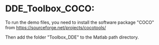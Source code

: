 # DDE_Toolbox_COCO: 
To run the demo files, you need to install the software package "COCO" from https://sourceforge.net/projects/cocotools/

Then add the folder "Toolbox_DDE" to the Matlab path directory. 
